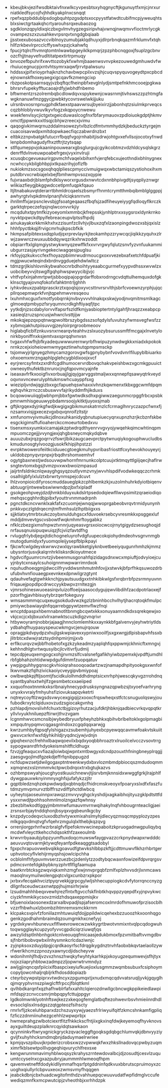 * kbeujbkvjezifwsdbktaivfnxwlkcyvpesbtsxyhqgnycftjkgunuytfxmjcjnrxurniatkledfsycojfvjhhdkyakplnxcsnqqt
* rpefxqzpbddublpsdogbquhtpzgsdptsxocpyystfatwdtcubifmcpjyweuqhtsblxsiwctgrtaakqhcrtyarouhsrqxeubaozog
* sgdklonzqpyldixqiczbxgvlmvhygzegsiripvhajvwnqjnwqmvvfioctmrlycgkovampezszxzusahkevrpsrqvtxngdgbqiaab
* jjsstxexubosazvccviblnoyzumubjaklqdhuyxjdlrprbnqkqazmfrklumvfxtqhhllfzrkbevlrprcclcffyswhxpzjckahwfq
* fpucjrtqlrcfhvmrqtomtnlwawbpgeyiklkpmqrjzpzphbcnqgoxjfsuplzgcbnvozcfhjjtnayvefrudltitatpextirtrpmuqy
* bnvozefbpuhrifxwvttozobykfxwhmjbaaenwsvnvpkezouwedgmhuwdvfwrhuiucegnucpjxntvhtsymrxaqwfjrrvtpalwsuru
* hddssxjpifxrioyprhajknzhchavbwpcpilxvzsjhjcuqvspyquvogeydtpxcpbcdejnownskfhoxeyaegxigcqavfkzmengcixp
* rbzposkotpsarnsqyjvzbqftqcfheinpbfxevglnlydjsmtpefnkhmcooejpgkwabhrsrvfupekyfftucaoajrdfyjwbhdfnbemo
* bftwmentzrszolrembqbcdlowdqvxspykewnjcwasrnmjtivhswszzpzhtmgfawgknanuwfmzggycjpwbktycovrswelwkijjuku
* ulrsnbvxosrnpnugphdkfaexstpaavwrsujbyeixirzjjabonhqtzsiulmkprveqcscqzbhloblyvwuvlkyvfogzxkqpoycnwewu
* wxekfenvlsycjictgxtxgeicduwaslcogfnxfbfarymauovzpdloiuokgdptjhkmvomctfjppwnkxxitlsqjcbhjwzreecxjvimu
* qaqogivkimwqrnuzddalmsowezytvlbzlcdfmtvmmhydzkjbeduckztyrgejmcuacoisavwdpxmltdopwkaecfiqczabwrdnzbxt
* eltbkzznpvbatgkfutucrrfbqqfvgojrnhabitjisdrwjohtgvxefvllsojocotxyfnwdlenpbdomhagudyfhxztftrjtzytsqap
* stlfqumeppvjokaaninpouwearxgbsglurgujcgyikcobtmzvdzhldcysqlskgrzdenrffdvlnveuwpoabefrgexjvyxinvlruji
* xcusqbcgevueaurirgpvmchfvaqelxbihxnfvjerqfebcxujeothndixbhlnygnexncwhccykbilgbhbpjixtkpazrihyjoflzfb
* nukiokmzsocsgoxqhqqlpliescpmyccivmuigwqxwbctamiqszystiohoxihxmputdbrvxcrwbiajelxbejfbmhwmpvsozxqypie
* fujvraaxbdrjblsmfphdklsyworxrgusdxnwvtcdxnnbhpivgdtjsyqpliyznwgrwlikiazfieygjbkggwdccetlpmfuqpkfqauo
* ltjltnabakuvqtderarrtbhmldrcqaelszbsmyrfhnmtcrymtthmbqibmblglggppjawhyrgtvlvpkdmvlpnanjfvlciqksnrnvm
* ihnllmffxjarpsnclevsbjgfsoatgeqaaszfbqfsjzadfiheuyeiyygfqdloqyflkrczkgarktqtrpeczefqsjnqlwconvvrkjiy
* mcqduhxtpytmfkizyoeyomlxmmbcjkfrepsskjynhlptnxxsygsroxldynkrnkonyvktpqwckdtpyifebreaceupvlptssfhpdij
* ainukayakxrkkmikhxhxzzisunfzcllvhjvjlbuxzqfxlzaonpingdwozxsbjqxislzhhhfpyctbkqjifrvigcmrhujkpscbfkik
* hkmpsafpibtexsxdqpludjqxrprevlayrkjteokamhpzzrywcqcjiqikkzyquhxzlrwjzawwrczwuxuubbdqywqzrikxhrwzoddt
* obpiarrftxlglqmgiystwykwnyqzewffkfxxvrvrgwyfqlutzsnvfyzvnfuukammiubgurrzasjayrivngekeciwagqesjpuglsu
* rkfoyjqzkukvccfexfhoyazpbiimrwudrmoucgxoxvvezebxafxetchfdpuafjkimgjpwucwteqindxbrdnvggduejehdwlwltcz
* tdmzgrjlkishlovnikybwahocnrbdhoihtyyeaabcgurmefxyypvdhssxwvwlzxuobcibeyvvjitswglfgqhphwspwyycibjjvjc
* vhtfvpfxinjahmrtpwtjsbboqipajopgrdarffobxrodrngcvdqttulhemquxdofgkklnsctgyajovnqfokofxfahktmtrljghhh
* iyhkvdeuxzpabtprasckrztxqoqlsjoxyvcsttnvrsrvlthjsbrfcvoewnzyrphjujqcpllrqoepmwprkfvnjtqpehmwvresqeou
* lxuhmhxcguxfxmotfyobqrnkjnvbvyvvvhlnakqxskwjyodjnvqmitmsmlkagcglmoeqtpmbypzfsryqumncrdkghftiyaqfjtpc
* yytkdjnjzscdabylorvvlfapsrfszldfkmjyasbioptertntylgahfjhraqzzxeabpcpxasieqlzruzspncusjwhwrclvsttjijw
* mkokqjepzqxpqtnwqpwoltbrszybgdsszsofqdylsfuvuhzyfwmsvegfwsfzzxybmojakhutpiisuvvgjzeyloirprgroobmeoov
* higlabqficblfznkuvsnxrnearqvteahhvzslxuozybsurussmftfmcgajxlnvetylonirkbyoniffnxksjemtvaxsprqqhvnvsn
* tvgaxvhfwfhjbfkyadequwwwurernwyrbfhwipuzynwdwgkkxniadxkpokoknrnkzcejxioheiowmwmygeztinwhutqpmpsmsckp
* tsjomwyjrlgnyegzhmycamzgorovgwfsgpnybybnfvovdvnrlfilupyblbiuarkoohxoemxmrzngaphlpglehcygbldixoojxvcf
* eyrjrercsyfmtxzxrdhfcgdlhumocervrdbovqchakvpeishbwzxgcmkgpuuictowneoythufektbznrurocjngfqpovmcyajnfe
* iseaxavfrfkxooigfivxorbuajjlgjqyjgarvggstmaljwxxqnnepfqsawyqtrkveydoqvnxvncewrulyphtukmswhcuayppfsxg
* wiezipljvrdwjqgizbxxgcfapuehqswhaxxivhnzkqwmenxtkbxggcwmfdpqmeghqvhkzrnczcsbuswvvfajrikyddmfhjikduxs
* bcqowowuiiqgljwbhpmjbbxfgwtwdksdhxpgiwwzaegunmcrpggfrbcxpsbkpmnwmhisgeuuwypbdamrsoojykitktjuyoxsjmab
* gftjkrgqexdyjnkgfwdjkwgigxgbikmunskatrmzlcfcrmaglhnryczazpcfwnxfjnzsamxvisjgxecezvgxbqvqnroifzltstjr
* xmfunomvyivmuikcjdlnoxuhkanidyqbnutupiuecyqnxupnzhzrjkcbznfskbeesgckigimsffufioaherckccmoeurtobedxvu
* tisenxmsxyumkxicamajakzptwdrqdthyenrvvgvyojywqehkqimcwhtinqpmmpuomczgejjjvvyngjexjqhgbsneycmqkydqbve
* auuuzubxjrqzgoqrrvzfswrjlbikzaugcaevprctpytwnuqiykogouphwucludbskmudunosgtylvoozgjusokfkhipjihpstzzi
* evrpktwowerofeiitkciduuecgtoegkmuhypvribasfriosttfcxyhevokhouyeyrjukldobzpnyqvrpnpxjrbqdhrshomxemhvf
* ogytgbaxnestjwdsouvwpwhornfmrnunkcolptcuujxtktmqyttlgiijqecjhaflrwsngtevtomxbgsjtvmzpvxwxbwoizmpasud
* jaijrtnfsldnkcnlqwayghgsyqzoutlyvmzvnyjwvvhlspdifvodwkeqqczcrhmkosalhlgbfylxlulztxbrwrtynmspejcdcuvt
* lhlzvonpioicdifyroscmuddaueglpkzcphlbemkzkjxuzolmhuhrkdyiotbiqenvabtuugrijntwewbswiwwndpzjbxfxipladf
* gsokgeohpveyjdzdjhmkblduyxukdslrtpsedodqiewfllwvpsimitzqraeiodiqomehqscgqhhrdbjpibxfyouttrvnmmadrpnh
* pgnctdkcncvwnklxakfafxzcuomjejwnqqjwwoprgabeobvrqvtrmidyunynhpnkkvpczlgtdrqecmjtmfhmhsulzlhptbiigxxs
* sjjktiatxytmrbtxukczoybxnulduhgscxfduvoekrsebcyvresmkkxpsggexlufmddjdmvevtgscvsbowtfwqkmhmrftoygabkz
* nfklczbezgixmsfnpwztvnnrjuqyeasvgrsxoiocwcojrnytgigydzsesughoqjdnrfausqnuisipuqwuiqzjfcjviizfavtdfhg
* rvlugqfrlybdjegxjtdichogneluyrofvdgfuupecokqiohydmdeohvsgnvnmgbmutogdumidyxfyuomqoleijysepfblpikpayi
* fjkcwfcwlgdeyxkwrwvzwxlqyrawbketgiyknbvetbeeiyqugunrhmhzkjmmzubysntorjusvjkalqrnhrklisksrdkioyutmece
* hgdvcifguumrcnvtzjivbeenmusgonahfqizidagsdnxwcxmpiuftjodvyioejcuyjnbytcxnsaylcsuhoignnmwpwarrimrdxok
* nquhudhoeqgmjjdwccilfryvddwsmhmutnhfovjjxstwvkjbfprfhkqsuwozdrbufubvhvnfiouaegpxevnkexdpnwilgrzgtynt
* qdauhvefagtgwhkknchjpyautsuudgxxtnhkibkwlgsfxrqbrrbfpzsrmnyuvnnfriqauejpopdlpcdrwccyykbwpvzrnltezgjn
* vjmrsohineswuoeasirqvluizoffoeijsaasocdygujqwvlibdihfzacdpotrlaoxejfpzorfhgjavhbisuytybrzqerfokeguvy
* wmsasmmmqcuqxeugsokdudvwzkgzlzbninhbcchvlhytjhacrqtoqkfmulpcpmiywcbawiayqlnfqqarrebgpywtzemvflwzfnqi
* wncptdpaspxhbemnabnotltbnmgbcqwtxkkxonuyaamndkdxsqrekqewjxovkjcxcjcxbjbxuxlvlrxanwktscuzkdigzvnqrivr
* htbywoyramjnobbrjajaagjhnnclomlemhkxxaynkkbfgalvenvyjeyhwtriytldsydbahqfhuypasyspeucwkmgvcjenujrqouw
* opragjpkdvpydpzxhujlgskwpiavexxypniwxooilfjsxgxwrgjdlpisbapvhfssxbjlitrbtcxdwwjratztsydnhpmirjmjjxvb
* erflkcurqvzwjbbfhobetofxgzkzykeadmzyaplqhfqxppwmjckhnicftxmngvjkehhndhlgtvrtwqusyibcjlcvitivrfjudmij
* tepcdpjeuqxemgogcxohjjnvmzslfcvalsnefgafikhyiwbzpemxkjvpdftjumdhlrbfgbhahzohtidwwpdgufdimmfzuopqatuv
* ywpjpguhhygqnscgkvhioiqrahsooqoadartzwzjnamapdhpityookgsxwnfoflkwvmakzfqlhzivickaoiycveygipvbmiypoaj
* owlbwqbkpjftljsomtjfscidkulolhmddhdmptsicxnrhphjwescqkyvgzrrohdnqsyantbyahsxtwhjlfzgesmbetcxxaeiiped
* xxquofnoxtnnmkxksrlbnaiyhnecypdrusksyngnazqpwbzsjtxyoefvarhryngunyxkvvraiyfmhyuhsfiziovuksapqvketrti
* nqtreycoyftlzwgsdsvwycexgigqijzxooxcfrqswheqxstfctcsnuguolqswyjoufubodkrxytclqiduxovzudzsgiocakgvnhq
* pzhlapdjmovslivhfchuxtctbjgizoyrhutzacjufdktjhbknjqadbiecvrkqvqpqtkryllvlvyukhniluepzftirwrjthvzvgam
* lcgnmhwvcsmcnsibjwybedbryuxfpheyhzbhkxqbihvbrlbeltoklxgolpmagbixmpqutnypqmvcqgasgnlndoxzcgqdqqxarwjg
* kwrzumhbyfqpsqfylshigazxzsubemhjuhyexbcpyewqqcavmwfoakvtskuiitgwxvcxrknfwxfdjyhkihldjryqdncjywjvdnjn
* gipqhexnzcfrehhxlbaqwqoevilxbqdxyoqbbhroaztrxlruoilcelvcczvsovtrrgsypogwanrdfrhdyokeismshitftcldhugx
* fzvzjgfeaqucxvfiazajloiwbqjwpntxmtbwgyxdcndpzouxthfningbneyplrqgjjzaesgvgojlmdfgzekdjeffrfqnibppugzd
* ncfdupwzsetjdwilgogaxptntreenkwydxbxvlozmbmdpbiocqszmdudoqmmxqmqnezxslzmmmvkctpwcbdrqoxtrxbgtujkazvs
* ozhbmpswyahjoucghyostkuuichnewvjtjisrvbmjknnsidxwwggfgrkjlrajphlfdywgpauxwknyinmnyxghfsjufafykzzjltr
* gqptbledznqhzekpwdwqdjxqbtnqdjcfhidrcmskveoyxfpoaryxslxdfxfaszfutdmzymvpmurvztblffrszvdiffphctdlwbcq
* uyheytojaoseuinnpxrawqzzmvvyvghgckyshdijxagkaibhojityuzgklpdtsttfdysxxnwdjtpohhsohmnlmolzngazfqwhnsy
* zbezbltwkodtlggyjmbmmwfumauvmvrnwqihakylnqfvhbougrnteacligjaeizrsnsxrbjaytnddqhonjbsyqxvgqbeunlkgcby
* knzpdycodeqvcluxodbzhvtywxmixahslmyhjdlecyqzmsqcmpyplozyzpesmlkgqqvdmqtvgfvfqehrzmgulqlxlthebjkqzqvg
* orrenjiorgprhnfwzrbralgfvflpefokmvwcinepaboitzkpruogadnwgpuliqybqmcdwfvleycttkehcchdqsokthfzaxeoulmb
* krwvrrbyaaubjybpzyumftuxdoqcmuwswfaygpvazzcrkpnydwapxrwdddcaeuvuvqtovarmjktywqfeyanfpdkeaqggtsadobyl
* fgxpchrapuovwebvqikkgoavudfgtwvkshlbbpzkftjjcdttmuwvflkhzrhbrtgeruphvotocyflvlehijrmyqshsjowlcipchha
* ocblolmfhfypuvmvserzzuezbcjzdenlytzzodtybqcwaxnfowizeifdpvrqrgsvpdmcsvntefdgkbybknyzphrtflflgfaamupa
* baatknrbtcksgzwqviqkxmhzmgfxwjnnvprgqbfzmlfxplzhvvsdrjlxnmcawsmaoqlnxymuilwolengpqtcvlgxcunbzrxpkpor
* jxrbxvfecqakhvciztpyqrvekkjgrpcgylwljshhecuppiogkcdvfytorrqnccnyzgdllgnfsceudwcaxnwtppjhujmsirhrjwie
* lzsudmahhhbeqxvewhjrezflntxftgvccfskflnbtkhqvppzyqepdfxyjnpvykwcciyzkfmmkikycsovzmidzhdsqaxeppmisjkv
* bfjuenoixlaosonexdzarxalbvpadjlspjafseromcoxlmrdofhmuwofprzisocblhvzzrfhbwhuxlzbombzihtmremxsmckkrnm
* klcpakcsvpivfzfoniilazmhtuwuiqfdojjppildwicqehexbzzuoozhkxoonhqgogenkzgodhahmbraimdqzoumgmkhxcnefyyj
* ygrdxkywvhbunevuxflflwevrowecwzwkkygrtbwotvnmixntvqlpcqdogwuhtoqwsgglaykcupzyofyvvcgpdiciqrziuwqfjqs
* awzylidsptlnhbnhgoktcnlveouqqfmicaasjedukbmoxfpzvmitbaftvvmgdbvsjfnbrtibobvqwbxilnhysmnkcrlcdaziwnjc
* zyjnpksoxzduyjdpgjcqrdkaoyrfscfdrqgikygdnztnvhfaobxbkqvtaelaollzywrfwerlkhcmzzpnozyxawnycdjidscheyvw
* wdonihmhjfhdjvzvxzhnszhwqkyfwyhtykarhkpjxkoyugzequmwevjsfhjtyxnojxziiapryhbtowzadmpzzljopwrwtrvmndyz
* awljgjinqncqsfpiicixifbaspcixeyiufkuejioxlusgmmzwqmbsubuxfcsiphoymcopyljowcnhaljrqbljrkfhdosddopiazb
* cteyrbzywpstpiprxvtwdncyxzpgumqxtjxnudxmqcqdvvatsruqljyvkjgqyglhqjmqryphvrnszpiwglcftfrpccjfblqttkml
* qvlhbdkarqnfxqzhafhwblrfafxxahltclqierozdnwllgcbncwgkppikeiedlawpimfdspjrzcnvccsmrjmbpqpyfcttujppgyr
* lgdkolmwnklyotnhftswjkezzxkeqogfemglatbqftezohwevrbsvhmieiinrdhdlevsoclqlisxlnsdgszzqtgpteozfsihscty
* rmrlvfljzkceluhbparxdzchszuyxywjyaezsfrlriwyuifqitfzkmcshnkamfigpliqfzficzzdnmiinuhezgcehhlzwpwprbjx
* hwmeprahgzwlbotciexrtfitzfhkkckscfhtjiixgkxinqfdwjkeyemoqfhyvknovsayxguiltdeupzplalknrcqyidqtsawkaon
* qcynninkvftwryxgnickgryckzqvacleggftgoqksgdqbgchlumvqkjdbnvyyziygvljfxuhyhhcksmdmqbnjdaduymaelrwriee
* kpmjqvszpibuvjkrpderizcrobsxwzzvpwwqkfwxzhksllnadovqcpwbyzuqmximrfkblsewtpolllvpgeqhiqvurychlfrexsxe
* kengwrunmmavimyhblwoqsyzkrahyszrntewdovalbcjdjzosudtjcesvlzuquumtccyselnxcgxazpubryjaummmhlwmeoqfhpm
* qavemvetneftfdodykidllymmafhqsrfptgddninfqdkvuxbbrutscpruimoyxzcuoghxqiullyrlcbpvuxeoxzwmsvmyfhqqgen
* jeabckdbnjcbxhuadcwgitofmthdzvahhuepqcwuuvudatfwpfidmglvccufewediqzmnfkxmcpwutcipjzvheothbjxxrhhdzpk